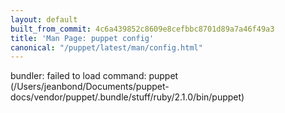 ```yaml
---
layout: default
built_from_commit: 4c6a439852c8609e8cefbbc8701d89a7a46f49a3
title: 'Man Page: puppet config'
canonical: "/puppet/latest/man/config.html"
---
```


<div class='mp'>
<p>bundler: failed to load command: puppet (/Users/jeanbond/Documents/puppet-docs/vendor/puppet/.bundle/stuff/ruby/2.1.0/bin/puppet)</p>

</div>
